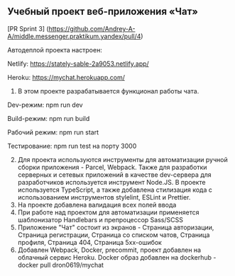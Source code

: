 ## Учебный проект веб-приложения «Чат»

[PR Sprint 3] (https://github.com/Andrey-A-A/middle.messenger.praktikum.yandex/pull/4)

Автодеплой проекта настроен:

Netlify: https://stately-sable-2a9053.netlify.app/

Heroku: https://mychat.herokuapp.com/

1. В этом проекте разрабатывается функционал работы чата.

  Dev-режим: npm run dev

  Build-режим: npm run build

  Рабочий режим: npm run start

  Тестирование: npm run test на порту 3000

2. Для проекта используются инструменты для автоматизации ручной сборки приложения - Parcel, Webpack. Также для разработки серверных и сетевых приложений в качестве dev-сервера для разработчиков используется инструмент Node.JS. В проекте используется TypeScript, а также добавлена стилизация кода с использованием инструментов stylelint, ESLint и Prettier.
3. На проекте добавлена валидация всех полей ввода
4. При работе над проектом для автоматизации применяется шаблонизатор Handlebars и препроцессор Sass/SCSS
5. Приложение "Чат" состоит из экранов - Страница авторизации, Страница регистрации, Страница со списком чатов, Страница профиля, Страница 404, Страница 5xx-ошибок
6. Добавлен Webpack, Docker, precommit, проект добавлен на облачный сервис Heroku.
Docker образ добавлен на dockerhub - docker pull dron0619/mychat
